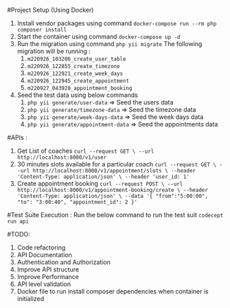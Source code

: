 #Project Setup (Using Docker)
1. Install vendor packages using command
``docker-compose run --rm php composer install``
2. Start the container using command
``docker-compose up -d``
3. Run the migration using command
``php yii migrate``
  The following migration will be running :
   1. ``m220926_103206_create_user_table``
   2. ``m220926_122855_create_timezone``
   3. ``m220926_122921_create_week_days``
   4. ``m220926_122945_create_appointment``
   5. ``m220927_043928_appointment_booking``
4. Seed the test data using below commands
   1. ``php yii generate/user-data`` => Seed the users data
   2. ``php yii generate/timezone-data`` => Seed the timezone data
   3. ``php yii generate/week-days-data`` => Seed the week days data
   4. ``php yii generate/appointment-data`` => Seed the appointments data

#APIs : 
1. Get List of coaches
``curl --request GET \
--url http://localhost:8000/v1/user``
2. 30 minutes slots available for a particular coach 
``curl --request GET \
  --url http://localhost:8000/v1/appointment/slots \
  --header 'Content-Type: application/json' \
  --header 'user_id: 1'``
3. Create appointment booking 
``curl --request POST \
   --url http://localhost:8000/v1/appointment-booking/create \
   --header 'Content-Type: application/json' \
   --data '{
   "from":"5:00:00",
   "to": "3:00:40",
   "appointment_id": 2
   }'``

#Test Suite Execution : 
Run the below command to run the test suit 
``codecept run api``

#TODO: 
1. Code refactoring 
2. API Documentation 
3. Authentication and Authorization
4. Improve API structure 
5. Improve Performance 
6. API level validation 
7. Docker file to run install composer dependencies when container is initialized 
